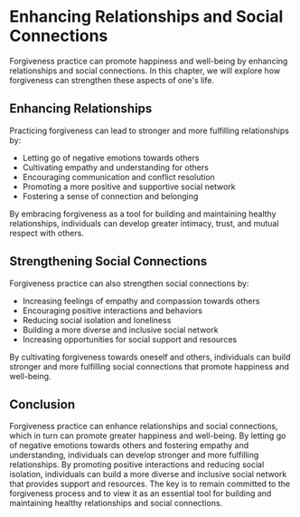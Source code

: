 # Enhancing Relationships and Social Connections

Forgiveness practice can promote happiness and well-being by enhancing relationships and social connections. In this chapter, we will explore how forgiveness can strengthen these aspects of one's life.

Enhancing Relationships
-----------------------

Practicing forgiveness can lead to stronger and more fulfilling relationships by:

* Letting go of negative emotions towards others
* Cultivating empathy and understanding for others
* Encouraging communication and conflict resolution
* Promoting a more positive and supportive social network
* Fostering a sense of connection and belonging

By embracing forgiveness as a tool for building and maintaining healthy relationships, individuals can develop greater intimacy, trust, and mutual respect with others.

Strengthening Social Connections
--------------------------------

Forgiveness practice can also strengthen social connections by:

* Increasing feelings of empathy and compassion towards others
* Encouraging positive interactions and behaviors
* Reducing social isolation and loneliness
* Building a more diverse and inclusive social network
* Increasing opportunities for social support and resources

By cultivating forgiveness towards oneself and others, individuals can build stronger and more fulfilling social connections that promote happiness and well-being.

Conclusion
----------

Forgiveness practice can enhance relationships and social connections, which in turn can promote greater happiness and well-being. By letting go of negative emotions towards others and fostering empathy and understanding, individuals can develop stronger and more fulfilling relationships. By promoting positive interactions and reducing social isolation, individuals can build a more diverse and inclusive social network that provides support and resources. The key is to remain committed to the forgiveness process and to view it as an essential tool for building and maintaining healthy relationships and social connections.
